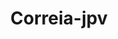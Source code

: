---
title: Correia-jpv
github: https://github.com/Correia-jpv
mode: dark
transition: 3s
archetype:
- Innovative
- Minimalistic
---